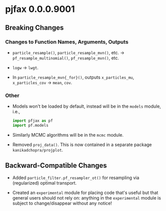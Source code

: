 # pjfax 0.0.0.9001

## Breaking Changes

### Changes to Function Names, Arguments, Outputs

- `particle_resample()`, `particle_resample_mvn()`, etc. -> `pf_resample_multinomial()`, `pf_resample_mvn()`, etc.

- `logw` -> `lwgt`.

- In `particle_resample_mvn{_for}()`, outputs `x_particles_mu`, `x_particles_cov` -> `mean`, `cov`.

### Other

- Models won't be loaded by default, instead will be in the `models` module, i.e.,

	```python
	import pfjax as pf
	import pf.models
	```
	
- Similarly MCMC algorithms will be in the `mcmc` module. 

- Removed `proj_data()`.  This is now contained in a separate package `kanikadchopra/projplot`.

## Backward-Compatible Changes

- Added `particle_filter.pf_resampler_ot()` for resampling via (regularized) optimal transport.

- Created an `experimental` module for placing code that's useful but that general users should not rely on: anything in the `experimental` module is subject to change/disappear without any notice!


